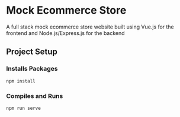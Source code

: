 # Mock Ecommerce Store
A full stack mock ecommerce store website built using Vue.js for the frontend and Node.js/Express.js for the backend

## Project Setup
### Installs Packages
```
npm install
```

### Compiles and Runs
```
npm run serve
```

